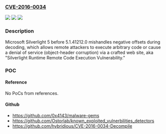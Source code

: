 ### [CVE-2016-0034](https://cve.mitre.org/cgi-bin/cvename.cgi?name=CVE-2016-0034)
![](https://img.shields.io/static/v1?label=Product&message=n%2Fa&color=blue)
![](https://img.shields.io/static/v1?label=Version&message=n%2Fa&color=blue)
![](https://img.shields.io/static/v1?label=Vulnerability&message=n%2Fa&color=brighgreen)

### Description

Microsoft Silverlight 5 before 5.1.41212.0 mishandles negative offsets during decoding, which allows remote attackers to execute arbitrary code or cause a denial of service (object-header corruption) via a crafted web site, aka "Silverlight Runtime Remote Code Execution Vulnerability."

### POC

#### Reference
No PoCs from references.

#### Github
- https://github.com/0x4143/malware-gems
- https://github.com/Ostorlab/known_exploited_vulnerbilities_detectors
- https://github.com/hybridious/CVE-2016-0034-Decompile

